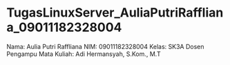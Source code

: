 # TugasLinuxServer_AuliaPutriRaffliana_09011182328004
Nama: Aulia Putri Raffliana
NIM: 09011182328004
Kelas: SK3A
Dosen Pengampu Mata Kuliah: Adi Hermansyah, S.Kom., M.T
